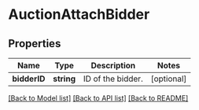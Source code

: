 # AuctionAttachBidder

## Properties
Name | Type | Description | Notes
------------ | ------------- | ------------- | -------------
**bidderID** | **string** | ID of the bidder. | [optional] 

[[Back to Model list]](../README.md#documentation-for-models) [[Back to API list]](../README.md#documentation-for-api-endpoints) [[Back to README]](../README.md)


